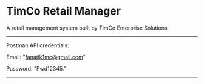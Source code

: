 # TimCo Retail Manager
A retail management system built by TimCo Enterprise Solutions
<hr/>
Postman API credentials:

  Email: "fanatik1mc@gmail.com"
  
  Password: "Pwd12345."
  
<hr/>

